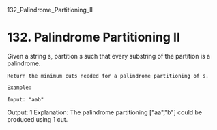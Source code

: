 132_Palindrome_Partitioning_II
# 132. Palindrome Partitioning II

Given a string s, partition s such that every substring of the partition is
        a palindrome.

    Return the minimum cuts needed for a palindrome partitioning of s.

    Example:

    Input: "aab"
Output: 1
Explanation: The palindrome partitioning ["aa","b"] could be produced using 1 cut.